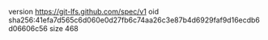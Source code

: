 version https://git-lfs.github.com/spec/v1
oid sha256:41efa7d565c6d060e0d27fb6c74aa26c3e87b4d6929faf9d16ecdb6d06606c56
size 468
